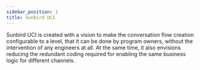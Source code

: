 ```yaml
---
sidebar_position: 1
title: Sunbird UCI
---
```


Sunbird UCI is created with a vision to make the conversation flow creation configurable to a level, that it can be done by program owners, without the intervention of any engineers at all. At the same time, it also envisions reducing the redundant coding required for enabling the same business logic for different channels.
